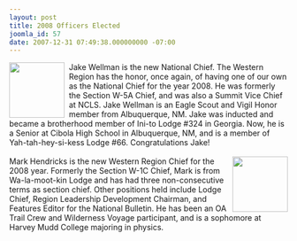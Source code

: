 ```yaml
---
layout: post
title: 2008 Officers Elected
joomla_id: 57
date: 2007-12-31 07:49:38.000000000 -07:00
---
```

<img src=npm/wellman,jake_small2.jpg border=0 width=100 height=100 align=left style=padding-right:5px;>Jake Wellman is the new National Chief. The Western Region has the honor, once again, of having one of our own as the National Chief for the year 2008. He was formerly the Section W-5A Chief, and was also a Summit Vice Chief at NCLS. Jake Wellman is an Eagle Scout and Vigil Honor member from Albuquerque, NM. Jake was inducted and became a brotherhood member of Ini-to Lodge #324 in Georgia. Now, he is a Senior at Cibola High School in Albuquerque, NM, and is a member of Yah-tah-hey-si-kess Lodge #66. Congratulations Jake!<br>
<br>
<img src=npm/hendricks,mark_small.jpg border=0 width=100 height=100  align=right style=padding-left:5px;>Mark Hendricks is the new Western Region Chief for the 2008 year. Formerly the Section W-1C Chief, Mark is from Wa-la-moot-kin Lodge and has had three non-consecutive terms as section chief. Other positions held include Lodge Chief, Region Leadership Development Chairman, and Features Editor for the National Bulletin. He has been an OA Trail Crew and Wilderness Voyage participant, and is a sophomore at Harvey Mudd College majoring in physics.

